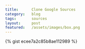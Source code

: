 ```yaml
---
title:      Clone Google Sources
category:	blog
tags:		sources
layout:     post
featured:   /assets/images/box.png
---
```

{% gist ecee7a2c85b8ae112989 %}
